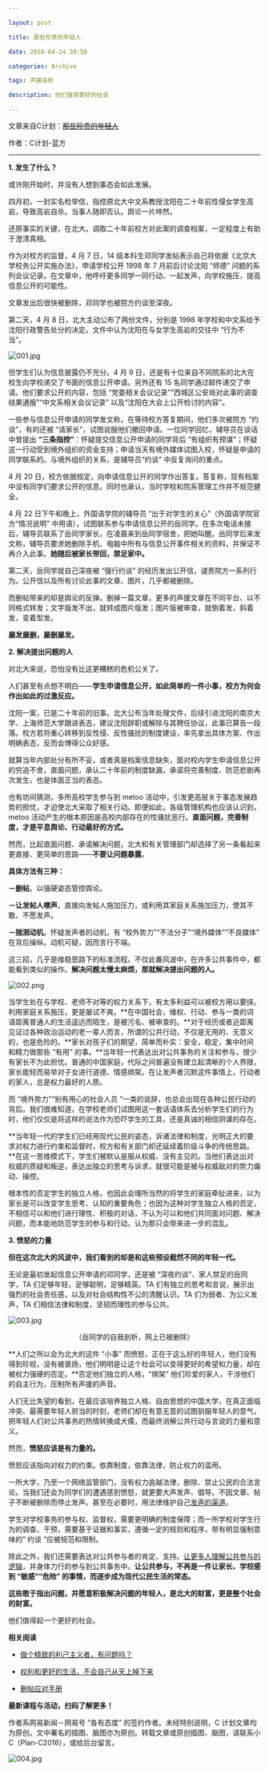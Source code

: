 ```yaml
---

layout: post

title: 那些珍贵的年轻人

date: 2018-04-24 20:50

categories: Archive

tags: 声援岳昕

description: 他们值得更好的社会

---
```


文章来自C计划：~~[那些珍贵的年轻人](https://mp.weixin.qq.com/s/_M55Zlcg_kaaLCjd4RPjSg)~~

作者：C计划-蓝方

---

**1\. 发生了什么？**

或许刚开始时，并没有人想到事态会如此发展。

四月初，一封实名检举信，指控原北大中文系教授沈阳在二十年前性侵女学生高岩，导致高岩自杀。当事人随即否认。舆论一片哗然。

还原事实的关键，在北大。调取二十年前校方对此案的调查档案，一定程度上有助于澄清真相。

作为对校方的监督，4 月 7 日，14 级本科生邓同学发帖表示自己将依据《北京大学校务公开实施办法》，申请学校公开 1998 年 7 月前后讨论沈阳 “师德” 问题的系列会议记录。在文章中，他呼吁更多同学一同行动、一起发声，向学校施压，提高信息公开的可能性。

文章发出后很快被删除，邓同学也被院方约谈至深夜。

第二天，4 月 8 日，北大主动公布了两份文件，分别是 1998 年学校和中文系给予沈阳行政警告处分的决定。文件中认为沈阳在与女学生高岩的交往中 “行为不当”。

![001.jpg](https://i.loli.net/2018/04/25/5adf5847afd1e.jpg)

但学生们认为信息披露仍不充分。4 月 9 日，还是有十位来自不同院系的北大在校生向学校递交了书面的信息公开申请。另外还有 15 名同学通过邮件递交了申请。他们要求公开的内容，包括 “党委相关会议记录”“西城区公安局对此事的调查结果通报”“中文系相关会议记录” 以及“沈阳在大会上公开检讨的内容”。

一些参与信息公开申请的同学发文称，在等待校方答复期间，他们多次被院方 “约谈”，有的还被 “请家长”，试图说服他们撤回申请。一位同学回忆，辅导员在谈话中曾提出 **“三条指控”**：怀疑提交信息公开申请的同学背后 “有组织有预谋”；怀疑这一行动受到境外组织的资金支持；申请当天有境外媒体试图入校，怀疑是申请的同学联系的。与境外组织的关系，是辅导员“约谈” 中反复询问的重点。

4 月 20 日，校方依据规定，向申请信息公开的同学作出答复。答复称，现有档案中没有同学们要求公开的信息。同时也承认，当时学校和院系管理工作并不规范健全。

4 月 22 日下午和晚上，外国语学院的辅导员 “出于对学生的关心”（外国语学院官方“情况说明” 中用语），试图联系参与申请信息公开的岳同学。在多次电话未接后，辅导员联系了岳同学家长，在凌晨来到岳同学宿舍，把她叫醒。岳同学后来发文称，辅导员要求她删除手机、电脑中所有与信息公开事件相关的资料，并保证不再介入此事。**她随后被家长带回，禁足家中。**

第二天，岳同学就自己深夜被 “强行约谈” 的经历发出公开信，谴责院方一系列行为。公开信以及所有讨论此事的文章、图片，几乎都被删除。

而删帖带来的却是舆论的反弹。删掉一篇文章，更多的声援文章在不同平台、以不同格式转发；文字版发不出，就转成图片版发；图片版被审查，就倒着发，斜着发，变着型发。

**屡发屡删，屡删屡发。**


**2\. 解决提出问题的人**

对北大来说，恐怕没有比这更糟糕的危机公关了。

人们甚至有点想不明白——**学生申请信息公开，如此简单的一件小事，校方为何会作出如此的过激反应。**

沈阳一案，已是二十年前的旧事。北大公布当年处理文件，后续引进沈阳的南京大学、上海师范大学跟进表态，建议沈阳辞职或解除与其聘任协议，此事已算告一段落。校方若将重心转移到反性侵、反性骚扰的制度建设，率先拿出具体方案、作出明确表态，反而会博得公众好感。

就算当年内部处分有所不妥，或者真是档案信息缺失，面对校内学生申请信息公开的穷追不舍，直面问题，承认二十年前的制度缺漏，承诺将完善制度、防范悲剧再次发生，也是体面正当的表态。

也有坊间猜测，多所高校学生参与到 metoo 活动中，引发更高层关于事态发展趋势的担忧，才迫使北大采取了相关行动。即便如此，各级管理机构也应该认识到，metoo 活动产生的根本原因是高校内部存在的性骚扰恶行。**直面问题，完善制度，才是平息舆论、行动最好的方式。**

然而，比起直面问题、承诺解决问题，北大和有关管理部门却选择了另一条看起来更直接、更简单的思路——**不要让问题暴露**。

**具体方法有三种：**

**－删帖**。以强硬姿态管控舆论。

**－让发帖人噤声**。直接向发帖人施加压力，或利用其家庭关系施加压力，使其不敢、不愿发声。

**－揣测动机**。怀疑发声者的动机，有 “校外势力”“不法分子”“境外媒体”“不良媒体” 在背后操纵。动机可疑，因而言行不端。

这三招，几乎是维稳思路下的标准流程。不仅此番风波中，在许多公共事件中，都能看到类似的操作。**解决问题太慢太麻烦，那就解决提出问题的人。**

![002.png](https://i.loli.net/2018/04/25/5adf5847596e0.png)

当学生处在与学校、老师不对等的权力关系下，有太多利益可以被校方用以要挟。利用家庭关系施压，更是屡试不爽。**在中国社会，维权、行动、参与一类的词语距离普通人的生活遥远而陌生，是被污名、被审查的。**对于经历或者近距离见证过各种政治运动的老一辈人而言，所谓的公共行动，不仅是无用的、无意义的，也是危险的。**家长对孩子们的期望，简单而朴实：安全，稳定，集中时间和精力做那些 “有用” 的事。**当年轻一代表达出对公共事务的关注和参与，很少有家长不为此担忧。普通的中国家庭，代际之间普遍没有建立起清晰的个人界限，家长能轻而易举对子女进行道德、情感绑架。在让发声者沉默这件事情上，行动者的家人，总是权力最好的人质。

而 “境外势力”“别有用心的社会人员 “一类的说辞，也总会出现在各种公民行动的背后。我们很难知道，在学校老师们试图用这一套话语体系去分析学生们的行为时，他们仅仅是将这样的说法作为恐吓学生的工具，还是真诚的相信阴谋的存在。

**当年轻一代的学生们已经用现代公民的姿态，诉诸法律和制度，光明正大的要求对权力进行约束和监督时，校方和有关部门却还延续着阶级斗争的传统思路。**在这一思维模式下，学生们被默认是服从权威、没有主见的。当他们表达出对权威的质疑和叛逆，表达出独立的思考与诉求，就很可能是被与权威敌对的势力煽动、操控。

根本性的否定学生的独立人格，也因此会理所当然的将学生的家庭牵扯进来，以为家长是可以改变学生思考、认知的重要角色；也因为这种对学生独立人格的否定，不相信可以和他们进行理性、积极的对话，不认为可以和他们共同面对问题、解决问题，而本能地防范学生的参与和行动，认为那只会带来进一步的混乱。

**3\. 愤怒的力量**

**但在这次北大的风波中，我们看到的却是和这些预设截然不同的年轻一代。**

无论是最初发起信息公开申请的邓同学，还是被 “深夜约谈”、家人禁足的岳同学，TA 们足够年轻，足够聪明，足够精英。TA 们有独立的思考和言说，展示出强烈的社会责任感，以及对社会结构性不公的清醒认识。TA 们为弱者、为公义发声，TA 们相信法律和制度，坚韧而理性的参与公共。

![003.jpg](https://i.loli.net/2018/04/25/5adf5847b13cd.jpg)

<center>（岳同学的自我剖析，网上已被删除）</center>

**人们之所以会为北大的这件 “小事” 而愤怒，正在于这么好的年轻人，他们没有得到珍视，没有被褒扬，他们明明是让这个社会可以变得更好的希望和力量，却在被权力强硬的否定。**否定他们独立的人格，“绑架” 他们珍爱的家人，干涉他们的自主行为，压制所有声援的声音。

人们无比失望的看到，在最应该培养独立人格、自由思想的中国大学，在真正面临冲突、最需要年轻人担当的时刻，老师们却在有意无意的试图驯服年轻人的意气，把年轻人们对公共事务的热情转换成犬儒，而最终消解公共行动与言说的力量和意义。

然而，**愤怒应该是有力量的。**

愤怒应该指向对权力的约束。依靠制度，依靠法律，防止权力的滥用。

一所大学，乃至一个网络监管部门，没有权力逾越法律，删除、禁止公民的合法言论。当我们还会为同学们的遭遇感到愤怒，就更要大声发声、倡导。不因文章、帖子不断被删除而停止发声。甚至在必要时，用法律维护自己[发声的渠道](http://mp.weixin.qq.com/s?__biz=MzI5NjE2NzE0Ng==&mid=2650193884&idx=1&sn=9ccaee3b1446472e18a86a0098a2c7f3&chksm=f44a6c59c33de54f8419e003de8d9df7658a910b52504ed656d5b28af9fffe7c746e2b9347a9&scene=21#wechat_redirect)。

学生对学校事务的参与权、监督权，需要更明确的制度保障；而一所学校对学生行为的调查、干预，需要基于证据和事实，遵循一定的规则和程序，带有明显强制意味的” 约谈 “应被规范和限制。

除此之外，我们还需要表达对公共参与者的肯定、支持。[让更多人理解公共参与的逻辑](http://mp.weixin.qq.com/s?__biz=MzI5NjE2NzE0Ng==&mid=2650192428&idx=1&sn=a50febec8fbd38367c106994e2f074ec&chksm=f44a69a9c33de0bf0b6de89c4acbd4027e609a18f3b029f7716c20fb458716c49ce93b186672&scene=21#wechat_redirect)，并身体力行的参与到公共事务中。**让公共参与，不再是一件让家长、学校感到 “敏感”“危险” 的事情，而逐步成为现代公民生活的常态。**

**这些敢于指出问题，并愿意积极解决问题的年轻人，是北大的财富，更是整个社会的财富。**

他们值得起一个更好的社会。

**相关阅读**

- [做个精致的利己主义者，有问题吗？](http://mp.weixin.qq.com/s?__biz=MzI5NjE2NzE0Ng==&mid=2650192428&idx=1&sn=a50febec8fbd38367c106994e2f074ec&chksm=f44a69a9c33de0bf0b6de89c4acbd4027e609a18f3b029f7716c20fb458716c49ce93b186672&scene=21#wechat_redirect)

- [权利和更好的生活，不会自己从天上掉下来](http://mp.weixin.qq.com/s?__biz=MzI5NjE2NzE0Ng==&mid=2650193306&idx=1&sn=e1e62a0f38112dad1097723e33c5a1d4&chksm=f44a6e1fc33de709a525e8fd0617fb0d6d8d17e96088d9907d4d2b6210ce071f62f4acfc9154&scene=21#wechat_redirect)

- [删帖应对手册](http://mp.weixin.qq.com/s?__biz=MzI5NjE2NzE0Ng==&mid=2650193884&idx=1&sn=9ccaee3b1446472e18a86a0098a2c7f3&chksm=f44a6c59c33de54f8419e003de8d9df7658a910b52504ed656d5b28af9fffe7c746e2b9347a9&scene=21#wechat_redirect)


**最新课程与活动，扫码了解更多！**

作者系网易新闻－网易号 “各有态度” 的签约作者。未经特别说明，C 计划文章均为原创。文中署名的插图、脑图亦为原创。转载文章或原创插图、脑图，请联系小 C（Plan-C2016），或给后台留言。

![004.jpg](https://i.loli.net/2018/04/25/5adf58bdae13e.jpg)
